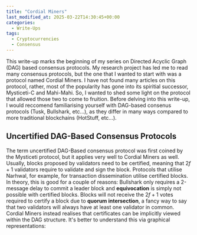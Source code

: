 ```yaml
---
title: "Cordial Miners"
last_modified_at: 2025-03-22T14:30:45+00:00
categories:
  - Write-Ups
tags:
  - Cryptocurrencies
  - Consensus
---
```

<script type="text/javascript" async
  src="https://cdnjs.cloudflare.com/ajax/libs/mathjax/2.7.7/MathJax.js?config=TeX-MML-AM_CHTML">
</script>


<link rel="stylesheet" type="text/css" href="http://tikzjax.com/v1/fonts.css">
<script src="https://tikzjax.com/v1/tikzjax.js"></script>

<script type="text/x-mathjax-config">
  MathJax.Hub.Config({
    tex2jax: {
      inlineMath: [['$','$'], ['\\(','\\)']],
      displayMath: [['$$','$$'], ['\\[','\\]']],
      processEscapes: true
    },
    TeX: {
      equationNumbers: { autoNumber: "AMS" }
    }
  });
</script>
This write-up marks the beginning of my series on Directed Acyclic Graph (DAG) based consensus protocols. My research project has led me to read many consensus protocols, but the one that I wanted to start with was a protocol named Cordial Miners. I have not found many articles on this protocol, rather, most of the popularity has gone into its spiritial successor, Mysticeti-C and Mahi-Mahi. So, I wanted to shed some light on the protocol that allowed those two to come to fruition. Before delving into this write-up, I would reccomend familiarising yourself with DAG-based consenus protocols (Tusk, Bullshark, etc...), as they differ in many ways compared to more traditional blockchains (HotStuff, etc...).

## Uncertified DAG-Based Consensus Protocols
The term uncertified DAG-Based consensus protocol was first coined by the Mysticeti protocol, but it applies very well to Cordial Miners as well. Usually, blocks proposed by validators need to be certified, meaning that $2f+1$ validators require to validate and sign the block. Protocols that utilise Narhwal, for example, for transaction dissemination utilise certified blocks. In theory, this is good for a couple of reasons: Bullshark only requires a 2-message delay to commit a leader block and **equivocation** is simply not possible with certified blocks. Blocks will not receive the $2f+1$ votes required to certify a block due to **quorum intersection**, a fancy way to say that two validators will always have at least one validator in common. Cordial Miners instead realises that certificates can be implicitly viewed within the DAG structure. It's better to understand this via graphical representations:
<script type="text/tikz">
\begin{tikzpicture}[
    node distance=1.5cm and 3cm,
    validator/.style={circle, draw, minimum size=0.8cm},
    default_validator/.style={validator, draw=black},
    highlighted_validator/.style={validator, draw=red, thick},
    supporting_validator/.style={validator, fill=green!20},
    skipping_validator/.style={validator, fill=pink!40}
]

% Round labels
\node at (0, 5) {Round $r$};
\node at (3.5, 5) {Round $r+1$};
\node at (7, 5) {Round $r+2$};

% Validator labels
\node at (-1.5, 4) {$A_0$};
\node at (-1.5, 3) {$A_1$};
\node at (-1.5, 2) {$A_2$};
\node at (-1.5, 1) {$A_3$};

% Round r validators
\node[default_validator] (A0r) at (0, 4) {};
\node[default_validator] (A1r) at (0, 3) {};
\node[default_validator] (A2r) at (0, 2) {};
\node[default_validator] (A3r) at (0, 1) {};

% Round r+1 validators
\node[default_validator] (A0r1) at (3.5, 4) {};
\node[default_validator] (A1r1) at (3.5, 3) {};
\node[default_validator] (A2r1) at (3.5, 2) {};
\node[default_validator] (A3r1) at (3.5, 1) {};

% Round r+2 validators
\node[default_validator] (A0r2) at (7, 4) {};
\node[default_validator] (A1r2) at (7, 3) {};
\node[default_validator] (A2r2) at (7, 2) {};
\node[default_validator] (A3r2) at (7, 1) {};

% Connections from r+1 to r (arrows reversed)
\draw[->] (A0r1) -- (A0r);
\draw[->] (A1r1) -- (A0r);
\draw[->] (A2r1) -- (A0r);

\draw[->] (A0r1) -- (A1r);
\draw[->] (A1r1) -- (A1r);
\draw[->] (A2r1) -- (A1r);

\draw[->] (A0r1) -- (A2r);
\draw[->] (A1r1) -- (A2r);
\draw[->] (A2r1) -- (A2r);

\draw[->] (A3r1) -- (A3r);

% Connections from r+2 to r+1 (arrows reversed)
\draw[->] (A0r2) -- (A0r1);
\draw[->] (A1r2) -- (A0r1);

\draw[->] (A0r2) -- (A1r1);
\draw[->] (A1r2) -- (A1r1);

\draw[->] (A1r2) -- (A2r1);
\draw[->] (A2r2) -- (A2r1);

\draw[->] (A2r2) -- (A3r1);
\draw[->] (A3r2) -- (A3r1);

\end{tikzpicture}
</script>





 


